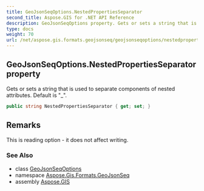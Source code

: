 ```yaml
---
title: GeoJsonSeqOptions.NestedPropertiesSeparator
second_title: Aspose.GIS for .NET API Reference
description: GeoJsonSeqOptions property. Gets or sets a string that is used to separate components of nested attributes. Default is _
type: docs
weight: 70
url: /net/aspose.gis.formats.geojsonseq/geojsonseqoptions/nestedpropertiesseparator/
---
```

## GeoJsonSeqOptions.NestedPropertiesSeparator property

Gets or sets a string that is used to separate components of nested attributes. Default is "_".

```csharp
public string NestedPropertiesSeparator { get; set; }
```

## Remarks

This is reading option - it does not affect writing.

### See Also

* class [GeoJsonSeqOptions](../)
* namespace [Aspose.Gis.Formats.GeoJsonSeq](../../geojsonseqoptions/)
* assembly [Aspose.GIS](../../../)


